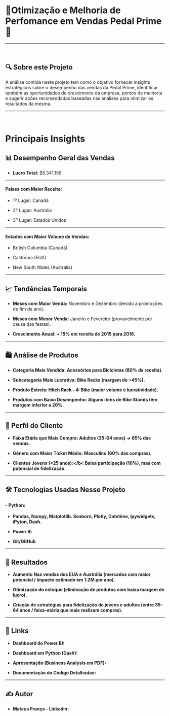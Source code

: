 <h1>🚴Otimização e Melhoria de Perfomance em Vendas Pedal Prime 🚴</h1>

<hr>
<br>

<h2>🔍 Sobre este Projeto</h2>

A análise contida neste projeto tem como o objetivo fornecer insights estratégicos sobre o desempenho das vendas da Pedal Prime, identificar também as oportunidades de crescimento da empresa, pontos de melhoria e sugerir ações recomendadas baseadas nas análises para otimizar os resultados da mesma.

<hr>
<br>

<h1>Principais Insights</h1>

<h2>📊 Desempenho Geral das Vendas</h2>

- <b>Lucro Total:</b> $5.341,159

<hr>

<h4>Países com Maior Receita:</h4>

- 1º Lugar: Canadá 

- 2º Lugar: Austrália 

- 3º Lugar: Estados Unidos 

<hr>

<h4><b>Estados com Maior Volume de Vendas:</b></h4>

- British Columbia (Canadá)

- California (EUA)

- New South Wales (Austrália)

<hr>

<h2>📈 Tendências Temporais</h2>

- <b>Meses com Maior Venda:</b> Novembro e Dezembro (devido a promoções de fim de ano).

- <b>Meses com Menor Venda:</b> Janeiro e Fevereiro (provavelmente por causa das festas).

- <b>Crescimento Anual: + 15% em receita de 2015 para 2016.

<hr>

<h2>🛍️ Análise de Produtos</h2>

- <b>Categoria Mais Vendida:</b> Acessórios para Bicicletas (80% da receita).

- <b>Subcategoria Mais Lucrativa:</b> Bike Racks (margem de ~45%).

- <b>Produto Estrela:</b> Hitch Rack - 4-Bike (maior volume e lucratividade).

- <b>Produtos com Baixo Desempenho:</b> Alguns itens de Bike Stands têm margem inferior a 20%.

<hr>

<h2>👥 Perfil do Cliente</h2>

- <b>Faixa Etária que Mais Compra:</b> Adultos (35-64 anos) → 65% das vendas.

- <b>Gênero com Maior Ticket Médio:</b> Masculino (60% das compras).

- <b>Clientes Jovens (<25 anos):</b< Baixa participação (10%), mas com potencial de fidelização.

<hr>

<h2>🛠️ Tecnologias Usadas Nesse Projeto</h2>

<h4><b>- Python:</b></h4>

- Pandas, Numpy, Matplotlib. Seaborn, Plotly, Datetime, Ipywidgets, iPyton, Dash.

- <b>Power Bi</b>

- <b>Git/GitHub</b>

<hr>

<h2>📌 Resultados</h2>

- Aumento Nas vendas dos EUA e Austrália (mercados com maior potencial / Impacto estimado em 1.2M por ano).

- Otimização do estoque (eliminação de produtos com baixa margem de lucro).

-  Criação de estratégias para fidelização de jovens e adultos (entre 35-64 anos / faixa-etária que mais realizam compras).

<hr>

<h2>🔗 Links</h2>

- Dashboard do Power BI:

- Dashboard em Python (Dash): 
  
- Apresentação (Business Analysis em PDF):
  
- Documentação do Código Detalhadao:

<hr>

<h2>✍️ Autor</h2>

- Mateus França - Linkedin: 






